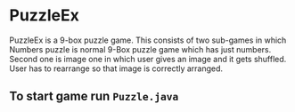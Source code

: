 # PuzzleEx

PuzzleEx is a 9-box puzzle game. This consists of two sub-games in which Numbers puzzle is normal 9-Box puzzle game which has just numbers. Second one is image one in which user gives an image and it gets shuffled. User has to rearrange so that image is correctly arranged.

## To start game run `Puzzle.java`
